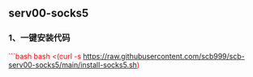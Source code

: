 ## serv00-socks5<br>
### 1、一键安装代码
<span style="color:red">```bash
bash <(curl -s https://raw.githubusercontent.com/scb999/scb-serv00-socks5/main/install-socks5.sh)
</span>
